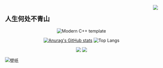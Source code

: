 <img align="right" src="https://count.getloli.com/get/@:Ax-NET-02?theme=rule34">

## 人生何处不青山

<div id="title" align=center>

![Modern C++ template][github-sub-title:img]

[![Anurag's GitHub stats](https://github-readme-stats.vercel.app/api?username=Ax-NET-02&show_icons=true&theme=tokyonight)](https://space.bilibili.com/1800727927) ![Top Langs](https://github-readme-stats.vercel.app/api/top-langs/?username=Ax-NET-02&show_icons=true&theme=tokyonight)
  
![](https://img.shields.io/badge/性格-开朗-red) 
![](https://img.shields.io/badge/爱好-二次元-red)

</div>

![壁纸](image/img.png)

[github-sub-title:img]: https://readme-typing-svg.herokuapp.com?font=Segoe+Script&center=true&lines=Ax-NET.

